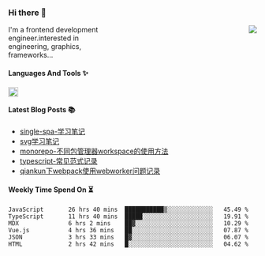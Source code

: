 <!--
**zhaohuanyuu/zhaohuanyuu** is a ✨ _special_ ✨ repository because its `README.md` (this file) appears on your GitHub profile.
-->

### Hi there 👋

<picture>
  <source media="(prefers-color-scheme: dark)" srcset="https://github-readme-stats.vercel.app/api?username=zhaohuanyuu&count_private=true&show_icons=true&theme=city_lights&hide_title=true">
  <img align="right" src="https://github-readme-stats.vercel.app/api?username=zhaohuanyuu&count_private=true&show_icons=true&hide_title=true">
</picture>

<p align="left" style="width:40%">I'm a frontend development engineer.interested in engineering, graphics, frameworks...</p>

#### Languages And Tools ✨

<img align="left" height="20" src="https://skillicons.dev/icons?i=js,ts,nodejs,rust,react,vue,svelte,gatsby,graphql,nestjs" />

</br>

#### Latest Blog Posts 📚
<!-- BLOG-POST-LIST:START -->
- [single-spa-学习笔记](https://auu.zone/post/single-spa-note)
- [svg学习笔记](https://auu.zone/post/svg-note)
- [monorepo-不同包管理器workspace的使用方法](https://auu.zone/post/workspace)
- [typescript-常见范式记录](https://auu.zone/post/ts-pattern)
- [qiankun下webpack使用webworker问题记录](https://auu.zone/post/wp-worker)
<!-- BLOG-POST-LIST:END -->

#### Weekly Time Spend On ⏳
<!--START_SECTION:waka-->

```text
JavaScript       26 hrs 40 mins  ███████████▒░░░░░░░░░░░░░   45.49 %
TypeScript       11 hrs 40 mins  █████░░░░░░░░░░░░░░░░░░░░   19.91 %
MDX              6 hrs 2 mins    ██▓░░░░░░░░░░░░░░░░░░░░░░   10.29 %
Vue.js           4 hrs 36 mins   ██░░░░░░░░░░░░░░░░░░░░░░░   07.87 %
JSON             3 hrs 33 mins   █▓░░░░░░░░░░░░░░░░░░░░░░░   06.07 %
HTML             2 hrs 42 mins   █░░░░░░░░░░░░░░░░░░░░░░░░   04.62 %
```

<!--END_SECTION:waka-->
